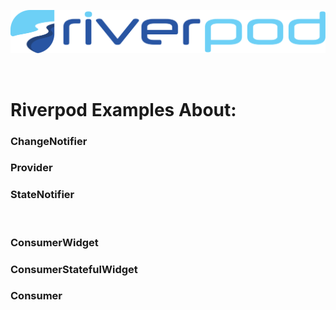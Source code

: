 ![Riverpod](assets/riverpod_logo.svg)

</br>

# Riverpod Examples About:

### ChangeNotifier

### Provider

### StateNotifier

</br>

### ConsumerWidget

### ConsumerStatefulWidget

### Consumer